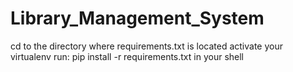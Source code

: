 # Library_Management_System
cd to the directory where requirements.txt is located
activate your virtualenv 
run: pip install -r requirements.txt in your shell
